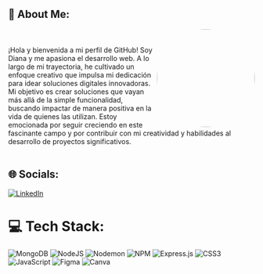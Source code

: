 
## 💫 About Me:
<img class="dianaVilchez" src="https://i.ibb.co/wgFGQH4/5f5fc9ab-d842-44bf-ac19-929ef7e58b61.jpg" width="200" align="right" >
<style>
    .dianaVilchez {
        border-radius: 50%;
    }
</style>

</br>
</br>
¡Hola y bienvenida a mi perfil de GitHub!  Soy Diana y me apasiona el desarrollo web. A lo largo de mi trayectoria, he cultivado un enfoque creativo que impulsa mi dedicación para idear soluciones digitales innovadoras. Mi objetivo es crear soluciones que vayan más allá de la simple funcionalidad, buscando impactar de manera positiva en la vida de quienes las utilizan. Estoy emocionada por seguir creciendo en este fascinante campo y por contribuir con mi creatividad y habilidades al desarrollo de proyectos significativos.
</br>
</br>



## 🌐 Socials:
[![LinkedIn](https://img.shields.io/badge/LinkedIn-%230077B5.svg?logo=linkedin&logoColor=white)](https://linkedin.com/in/www.linkedin.com/in/diana-vilchez) 

# 💻 Tech Stack:
![MongoDB](https://img.shields.io/badge/MongoDB-%234ea94b.svg?style=for-the-badge&logo=mongodb&logoColor=white)  ![NodeJS](https://img.shields.io/badge/node.js-6DA55F?style=for-the-badge&logo=node.js&logoColor=white) ![Nodemon](https://img.shields.io/badge/NODEMON-%23323330.svg?style=for-the-badge&logo=nodemon&logoColor=%BBDEAD) ![NPM](https://img.shields.io/badge/NPM-%23CB3837.svg?style=for-the-badge&logo=npm&logoColor=white) ![Express.js](https://img.shields.io/badge/express.js-%23404d59.svg?style=for-the-badge&logo=express&logoColor=%2361DAFB) ![CSS3](https://img.shields.io/badge/css3-%231572B6.svg?style=for-the-badge&logo=css3&logoColor=white) ![JavaScript](https://img.shields.io/badge/javascript-%23323330.svg?style=for-the-badge&logo=javascript&logoColor=%23F7DF1E) ![Figma](https://img.shields.io/badge/figma-%23F24E1E.svg?style=for-the-badge&logo=figma&logoColor=white) ![Canva](https://img.shields.io/badge/Canva-%2300C4CC.svg?style=for-the-badge&logo=Canva&logoColor=white)
